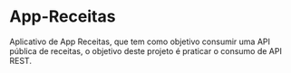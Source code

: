 # App-Receitas
Aplicativo de App Receitas, que tem como objetivo consumir uma API pública de receitas, o objetivo deste projeto é praticar o consumo de API REST.
